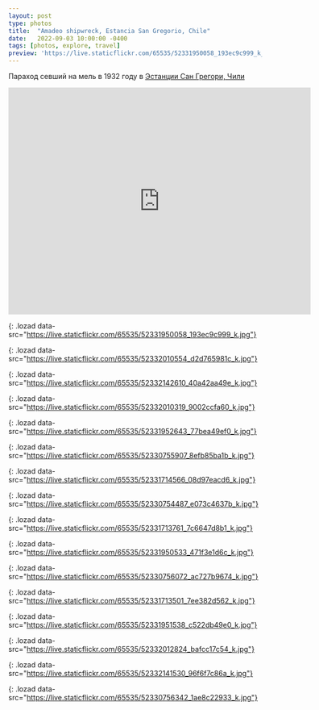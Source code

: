 ```yaml
---
layout: post
type: photos
title:  "Amadeo shipwreck, Estancia San Gregorio, Chile"
date:   2022-09-03 10:00:00 -0400
tags: [photos, explore, travel]
preview: 'https://live.staticflickr.com/65535/52331950058_193ec9c999_k_d.jpg'
---
```


Параход севший на мель в 1932 году в [Эстанции Сан Грегори, Чили](/2022/04/03/estancia-san-gregorio)

<iframe src="https://www.google.com/maps/embed?pb=!1m14!1m12!1m3!1d8521.57252772595!2d-70.07039982819471!3d-52.56716723824692!2m3!1f0!2f0!3f0!3m2!1i1024!2i768!4f13.1!5e1!3m2!1sen!2sca!4v1649013752164!5m2!1sen!2sca" width="600" height="450" frameborder="0" style="border:0" allowfullscreen="" loading="lazy" class="post-map"></iframe>

![](){: .lozad data-src="https://live.staticflickr.com/65535/52331950058_193ec9c999_k.jpg"}

![](){: .lozad data-src="https://live.staticflickr.com/65535/52332010554_d2d765981c_k.jpg"}

![](){: .lozad data-src="https://live.staticflickr.com/65535/52332142610_40a42aa49e_k.jpg"}

![](){: .lozad data-src="https://live.staticflickr.com/65535/52332010319_9002ccfa60_k.jpg"}

![](){: .lozad data-src="https://live.staticflickr.com/65535/52331952643_77bea49ef0_k.jpg"}

![](){: .lozad data-src="https://live.staticflickr.com/65535/52330755907_8efb85ba1b_k.jpg"}

![](){: .lozad data-src="https://live.staticflickr.com/65535/52331714566_08d97eacd6_k.jpg"}

![](){: .lozad data-src="https://live.staticflickr.com/65535/52330754487_e073c4637b_k.jpg"}

![](){: .lozad data-src="https://live.staticflickr.com/65535/52331713761_7c6647d8b1_k.jpg"}

![](){: .lozad data-src="https://live.staticflickr.com/65535/52331950533_471f3e1d6c_k.jpg"}

![](){: .lozad data-src="https://live.staticflickr.com/65535/52330756072_ac727b9674_k.jpg"}

![](){: .lozad data-src="https://live.staticflickr.com/65535/52331713501_7ee382d562_k.jpg"}

![](){: .lozad data-src="https://live.staticflickr.com/65535/52331951538_c522db49e0_k.jpg"}

![](){: .lozad data-src="https://live.staticflickr.com/65535/52332012824_bafcc17c54_k.jpg"}

![](){: .lozad data-src="https://live.staticflickr.com/65535/52332141530_96f6f7c86a_k.jpg"}

![](){: .lozad data-src="https://live.staticflickr.com/65535/52330756342_1ae8c22933_k.jpg"}

